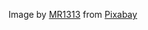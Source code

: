 Image by <a href="https://pixabay.com/users/mr1313-4924314/?utm_source=link-attribution&utm_medium=referral&utm_campaign=image&utm_content=2481625">MR1313</a> from <a href="https://pixabay.com//?utm_source=link-attribution&utm_medium=referral&utm_campaign=image&utm_content=2481625">Pixabay</a>